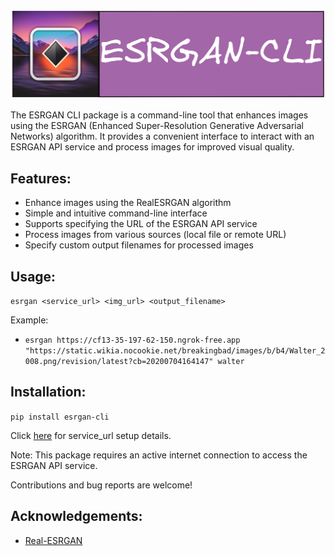 ![](assets/Untitled-2023-05-18-0327.png)

The ESRGAN CLI package is a command-line tool that enhances images using the ESRGAN (Enhanced Super-Resolution Generative Adversarial Networks) algorithm. It provides a convenient interface to interact with an ESRGAN API service and process images for improved visual quality.

## Features:
- Enhance images using the RealESRGAN algorithm
- Simple and intuitive command-line interface
- Supports specifying the URL of the ESRGAN API service
- Process images from various sources (local file or remote URL)
- Specify custom output filenames for processed images

## Usage:
`esrgan <service_url> <img_url> <output_filename>`

Example:
- `esrgan https://cf13-35-197-62-150.ngrok-free.app "https://static.wikia.nocookie.net/breakingbad/images/b/b4/Walter_2008.png/revision/latest?cb=20200704164147" walter`

## Installation:
`pip install esrgan-cli`

Click [here](SERVICE.md) for service_url setup details.

Note: This package requires an active internet connection to access the ESRGAN API service.

Contributions and bug reports are welcome!

## Acknowledgements:
- [Real-ESRGAN](https://github.com/ai-forever/Real-ESRGAN)
